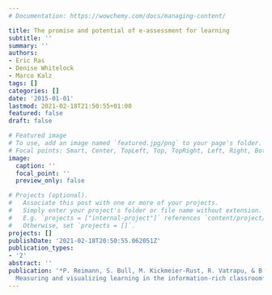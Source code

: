 ```yaml
---
# Documentation: https://wowchemy.com/docs/managing-content/

title: The promise and potential of e-assessment for learning
subtitle: ''
summary: ''
authors:
- Eric Ras
- Denise Whitelock
- Marco Kalz
tags: []
categories: []
date: '2015-01-01'
lastmod: 2021-02-18T21:50:55+01:00
featured: false
draft: false

# Featured image
# To use, add an image named `featured.jpg/png` to your page's folder.
# Focal points: Smart, Center, TopLeft, Top, TopRight, Left, Right, BottomLeft, Bottom, BottomRight.
image:
  caption: ''
  focal_point: ''
  preview_only: false

# Projects (optional).
#   Associate this post with one or more of your projects.
#   Simply enter your project's folder or file name without extension.
#   E.g. `projects = ["internal-project"]` references `content/project/deep-learning/index.md`.
#   Otherwise, set `projects = []`.
projects: []
publishDate: '2021-02-18T20:50:55.062051Z'
publication_types:
- '2'
abstract: ''
publication: '*P. Reimann, S. Bull, M. Kickmeier-Rust, R. Vatrapu, & B. Wasson (Eds.),
  Measuring and visualizing learning in the information-rich classroom*'
---
```

